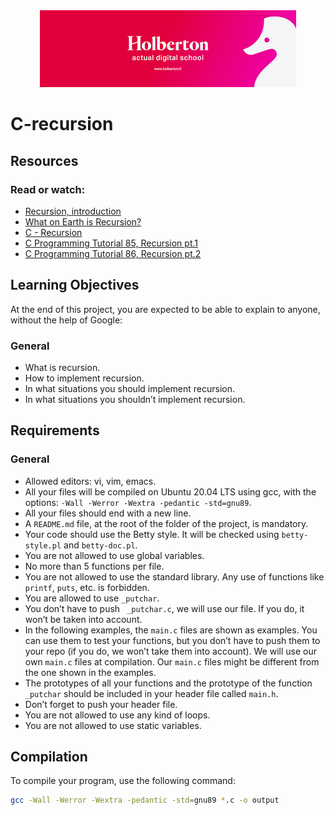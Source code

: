 <div align="center"><img src="https://github.com/ksyv/holbertonschool-web_front_end/blob/main/baniere_holberton.png"></div>


# C-recursion

## Resources

### Read or watch:
- [Recursion, introduction](https://intranet.hbtn.io/rltoken/RZZmKmQJAnyqS_Ci1fFy2A)
- [What on Earth is Recursion?](https://intranet.hbtn.io/rltoken/2W6GbB5XNktHDrjqoRPy2g)
- [C - Recursion](https://intranet.hbtn.io/rltoken/DC8k2o4fIaE379ozY_Gl1A)
- [C Programming Tutorial 85, Recursion pt.1](https://intranet.hbtn.io/rltoken/z4N9mWZKHoonkjFmeA2moA)
- [C Programming Tutorial 86, Recursion pt.2](https://intranet.hbtn.io/rltoken/IOJxRGq3Ts8lNhR2IWwCnA)

## Learning Objectives

At the end of this project, you are expected to be able to explain to anyone, without the help of Google:

### General
- What is recursion.
- How to implement recursion.
- In what situations you should implement recursion.
- In what situations you shouldn’t implement recursion.

## Requirements

### General
- Allowed editors: vi, vim, emacs.
- All your files will be compiled on Ubuntu 20.04 LTS using gcc, with the options: `-Wall -Werror -Wextra -pedantic -std=gnu89`.
- All your files should end with a new line.
- A `README.md` file, at the root of the folder of the project, is mandatory.
- Your code should use the Betty style. It will be checked using `betty-style.pl` and `betty-doc.pl`.
- You are not allowed to use global variables.
- No more than 5 functions per file.
- You are not allowed to use the standard library. Any use of functions like `printf`, `puts`, etc. is forbidden.
- You are allowed to use `_putchar`.
- You don’t have to push ` _putchar.c`, we will use our file. If you do, it won’t be taken into account.
- In the following examples, the `main.c` files are shown as examples. You can use them to test your functions, but you don’t have to push them to your repo (if you do, we won’t take them into account). We will use our own `main.c` files at compilation. Our `main.c` files might be different from the one shown in the examples.
- The prototypes of all your functions and the prototype of the function `_putchar` should be included in your header file called `main.h`.
- Don’t forget to push your header file.
- You are not allowed to use any kind of loops.
- You are not allowed to use static variables.

## Compilation

To compile your program, use the following command:

```bash
gcc -Wall -Werror -Wextra -pedantic -std=gnu89 *.c -o output
